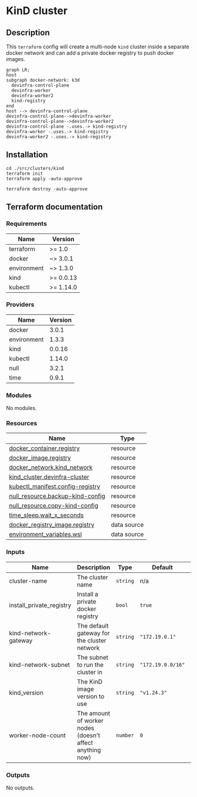 <!-- markdownlint-disable MD033 -->
# KinD cluster

## Description

This `terraform` config will create a multi-node `kind` cluster inside a separate docker network and can add a private docker registry to push docker images.

```mermaid
graph LR;
host
subgraph docker-network: k3d
  devinfra-control-plane
  devinfra-worker
  devinfra-worker2
  kind-registry
end
host --> devinfra-control-plane
devinfra-control-plane-->devinfra-worker
devinfra-control-plane-->devinfra-worker2
devinfra-control-plane -.uses.-> kind-registry
devinfra-worker -.uses.-> kind-registry
devinfra-worker2 -.uses.-> kind-registry
```

## Installation

```shell
cd ./src/clusters/kind
terraform init
terraform apply -auto-approve
```

```shell
terraform destroy -auto-approve
```

## Terraform documentation
<!-- BEGIN_TF_DOCS -->
### Requirements

| Name | Version |
|------|---------|
| terraform | >= 1.0 |
| docker | ~> 3.0.1 |
| environment | ~> 1.3.0 |
| kind | >= 0.0.13 |
| kubectl | >= 1.14.0 |

### Providers

| Name | Version |
|------|---------|
| docker | 3.0.1 |
| environment | 1.3.3 |
| kind | 0.0.16 |
| kubectl | 1.14.0 |
| null | 3.2.1 |
| time | 0.9.1 |

### Modules

No modules.

### Resources

| Name | Type |
|------|------|
| [docker_container.registry](https://registry.terraform.io/providers/kreuzwerker/docker/latest/docs/resources/container) | resource |
| [docker_image.registry](https://registry.terraform.io/providers/kreuzwerker/docker/latest/docs/resources/image) | resource |
| [docker_network.kind_network](https://registry.terraform.io/providers/kreuzwerker/docker/latest/docs/resources/network) | resource |
| [kind_cluster.devinfra-cluster](https://registry.terraform.io/providers/tehcyx/kind/latest/docs/resources/cluster) | resource |
| [kubectl_manifest.config-registry](https://registry.terraform.io/providers/gavinbunney/kubectl/latest/docs/resources/manifest) | resource |
| [null_resource.backup-kind-config](https://registry.terraform.io/providers/hashicorp/null/latest/docs/resources/resource) | resource |
| [null_resource.copy-kind-config](https://registry.terraform.io/providers/hashicorp/null/latest/docs/resources/resource) | resource |
| [time_sleep.wait_x_seconds](https://registry.terraform.io/providers/hashicorp/time/latest/docs/resources/sleep) | resource |
| [docker_registry_image.registry](https://registry.terraform.io/providers/kreuzwerker/docker/latest/docs/data-sources/registry_image) | data source |
| [environment_variables.wsl](https://registry.terraform.io/providers/EppO/environment/latest/docs/data-sources/variables) | data source |

### Inputs

| Name | Description | Type | Default | Required |
|------|-------------|------|---------|:--------:|
| cluster-name | The cluster name | `string` | n/a | yes |
| install\_private\_registry | Install a private docker registry | `bool` | `true` | no |
| kind-network-gateway | The default gateway for the cluster network | `string` | `"172.19.0.1"` | no |
| kind-network-subnet | The subnet to run the cluster in | `string` | `"172.19.0.0/16"` | no |
| kind\_version | The KinD image version to use | `string` | `"v1.24.3"` | no |
| worker-node-count | The amount of worker nodes (doesn't affect anything now) | `number` | `0` | no |

### Outputs

No outputs.
<!-- END_TF_DOCS -->